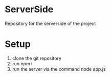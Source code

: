 # ServerSide
Repository for the serverside of the project
# Setup
1. clone the git repository
2. run npm i
3. run the server via the command node app.js